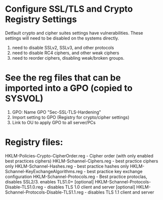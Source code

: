 # Configure SSL/TLS and Crypto Registry Settings
Detfault crypto and cipher suites settings have vulnerabilities. These settings will need to be disabled on the systems directly.
1) need to disable SSLv2, SSLv3, and other protocols
2) need to disable RC4 ciphers, and other weak ciphers
3) need to reorder ciphers, disabling weak/broken groups.

# See the reg files that can be imported into a GPO (copied to SYSVOL)

1) GPO: Name GPO "Sec-SSL-TLS-Hardening"
2) Import setting to GPO (Registry for crypto/cipher settings)
3) Link to OU to apply GPO to all server/PCs

# Registry files:
HKLM-Policies-Crypto-CipherOrder.reg - Cipher order (with only enabled best practices ciphers)
HKLM-Schannel-Ciphers.reg - best practice ciphers only
HKLM-Schannel-Hashes.reg - best practice hashes only
HKLM-Schannel-KeyExchangeAlgorithms.reg - best practice key exchange configuration
HKLM-Schannel-Protocols.reg - Best practice protoclas, disables SSL2/3. enables TLS1.0+
[optional] HKLM-Schannel-Protocols-Disable-TLS1.0.reg - disables TLS 1.0 client and server
[optional] HKLM-Schannel-Protocols-Disable-TLS1.1.reg - disables TLS 1.1 client and server
